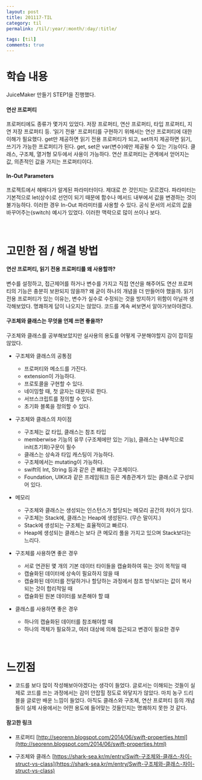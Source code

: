 ```yaml
---
layout: post
title: 201117-TIL
category: til
permalink: /til/:year/:month/:day/:title/

tags: [til]
comments: true
---
```

# 학습 내용
 JuiceMaker 만들기 STEP1을 진행했다.

#### 연산 프로퍼티
프로퍼티에도 종류가 몇가지 있었다. 저장 프로퍼티, 연산 프로퍼티, 타입 프로퍼티, 지연 저장 프로퍼티 등. ‘읽기 전용’ 프로퍼티를 구현하기 위해서는 연산 프로퍼티에 대한 이해가 필요했다.
get만 제공하면 읽기 전용 프로퍼티가 되고, set까지 제공하면 읽기, 쓰기가 가능한 프로퍼티가 된다.
get, set은 var(변수)에만 제공될 수 있는 기능이다.
클래스, 구조체, 열거형 모두에서 사용이 가능하다.
연산 프로퍼티는 관계에서 얻어지는 값, 의존적인 값을 가지는 프로퍼티이다.

#### In-Out Parameters
프로젝트에서 헤매다가 알게된 파라미터이다. 제대로 쓴 것인지는 모르겠다.
파라미터는 기본적으로 let(상수)로 선언이 되기 때문에 함수나 메서드 내부에서 값을 변경하는 것이 불가능하다. 이러한 경우 In-Out 파라미터를 사용할 수 있다.
공식 문서의 서로의 값을 바꾸어주는(switch) 예시가 있었다. 이러한 맥락으로 많이 쓰이나 보다.

<br>


# 고민한 점 / 해결 방법
####  연산 프로퍼티, 읽기 전용 프로퍼티를 왜 사용할까?
변수를 설정하고, 접근제어를 하거나 변수를 가지고 직접 연산을 해주어도 연산 프로퍼티의 기능은 충분히 보완되지 않을까? 왜 굳이 하나의 개념을 더 만들어야 했을까.
읽기 전용 프로퍼티가 있는 이유는, 변수가 실수로 수정되는 것을 방지하기 위함이 아닐까 생각해보았다. 
명쾌하게 답이 나오지는 않았다. 코드를 계속 써보면서 알아가보아야겠다.

#### 구조체와 클래스는 무엇을 언제 쓰면 좋을까?
구조체와 클래스를 공부해보았지만 실사용의 용도를 어떻게 구분해야할지 감이 잡히질 않았다. 

- 구조체와 클래스의 공통점
    - 프로퍼티와 메소드를 가진다.
    - extension이 가능하다.
    - 프로토콜을 구현할 수 있다.
    - 네이밍할 때, 첫 글자는 대문자로 한다.
    - 서브스크립트를 정의할 수 있다.
    - 초기화 블록을 정의할 수 있다.

- 구조체와 클래스의 차이점
    - 구조체는 값 타입, 클래스는 참조 타입
    - memberwise 기능의 유무 (구조체에만 있는 기능), 클래스는 내부적으로 init(초기화)구문이 필수
    - 클래스는 상속과 타입 캐스팅이 가능하다.
    - 구조체에서는 mutating이 가능하다. 
    - swift의 Int, String 등과 같은 큰 뼈대는 구조체이다.
    - Foundation, UIKit과 같은 프레임워크 등은 계층관계가 있는 클래스로 구성되어 있다.

- 메모리
    - 구조체와 클래스는 생성되는 인스턴스가 할당되는 메모리 공간의 차이가 있다.
    - 구조체는 Stack에, 클래스는 Heap에 생성된다. (무슨 말이지.)
    - Stack에 생성되는 구조체는 효율적이고 빠르다.
    - Heap에 생성되는 클래스는 보다 큰 메모리 풀을 가지고 있으며 Stack보다는 느리다.

- 구조체를 사용하면 좋은 경우
    - 서로 연관된 몇 개의 기본 데이터 타이들을 캡슐화하여 묶는 것이 목적일 때
    - 캡슐화된 데이터에 상속이 필요하지 않을 때
    - 캡슐화된 데이터를 전달하거나 할당하는 과정에서 참조 방식보다는 값이 복사되는 것이 합리적일 때
    - 캡슐화된 원본 데이터를 보존해야 할 떄

- 클래스를 사용하면 좋은 경우
    -  하나의 캡슐화된 데이터를 참조해야할 때
    - 하나의 객체가 필요하고, 여러 대상에 의해 접근되고 변경이 필요한 경우

<br>

# 느낀점
- 코드를 보다 많이 작성해보아야겠다는 생각이 들었다. 글로서는 이해되는 것들이 실제로 코드를 쓰는 과정에서는 감이 안잡힐 정도로 와닿지가 않았다. 마치 농구 드리블을 글로만 배운 느낌이 들었다. 아직도 클래스와 구조체, 연산 프로퍼티 등의 개념들이 실제 사용에서는 어떤 용도에 들어맞는 것들인지는 명쾌하지 못한 것 같다.




#### 참고한 링크
- 프로퍼티
[http://seorenn.blogspot.com/2014/06/swift-properties.html](http://seorenn.blogspot.com/2014/06/swift-properties.html)

- 구조체와 클래스
[https://shark-sea.kr/m/entry/Swift-구조체와-클래스-차이-struct-vs-class](https://shark-sea.kr/m/entry/Swift-구조체와-클래스-차이-struct-vs-class)



